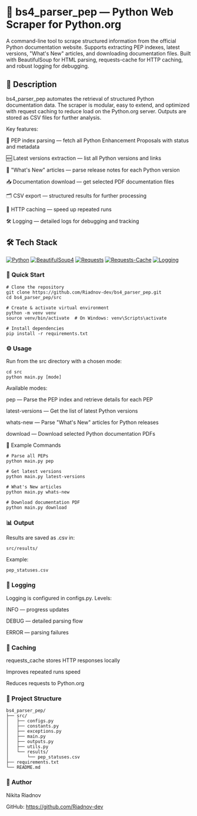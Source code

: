 # 🐍 bs4_parser_pep — Python Web Scraper for Python.org
A command-line tool to scrape structured information from the official Python documentation website. Supports extracting PEP indexes, latest versions, "What's New" articles, and downloading documentation files. Built with BeautifulSoup for HTML parsing, requests-cache for HTTP caching, and robust logging for debugging.

## 📌 Description
bs4_parser_pep automates the retrieval of structured Python documentation data.
The scraper is modular, easy to extend, and optimized with request caching to reduce load on the Python.org server.
Outputs are stored as CSV files for further analysis.

Key features:

📜 PEP index parsing — fetch all Python Enhancement Proposals with status and metadata

🆕 Latest versions extraction — list all Python versions and links

📖 "What's New" articles — parse release notes for each Python version

📥 Documentation download — get selected PDF documentation files

🗂 CSV export — structured results for further processing

💾 HTTP caching — speed up repeated runs

🛠 Logging — detailed logs for debugging and tracking


## 🛠 Tech Stack

[![Python](https://img.shields.io/badge/Python-3.10-blue?logo=python)](https://www.python.org/)
[![BeautifulSoup4](https://img.shields.io/badge/BeautifulSoup4-HTML%20parser-8A2BE2?logo=python)](https://www.crummy.com/software/BeautifulSoup/)
[![Requests](https://img.shields.io/badge/Requests-HTTP%20client-FF9800?logo=python)](https://requests.readthedocs.io/)
[![Requests-Cache](https://img.shields.io/badge/Requests--Cache-HTTP%20caching-4CAF50?logo=python)](https://requests-cache.readthedocs.io/)
[![Logging](https://img.shields.io/badge/Logging-built--in-lightgrey?logo=python)](https://docs.python.org/3/library/logging.html)



### 🚀 Quick Start
```
# Clone the repository
git clone https://github.com/Riadnov-dev/bs4_parser_pep.git
cd bs4_parser_pep/src

# Create & activate virtual environment
python -m venv venv
source venv/bin/activate  # On Windows: venv\Scripts\activate

# Install dependencies
pip install -r requirements.txt
```

### ⚙️ Usage
Run from the src directory with a chosen mode:

```
cd src
python main.py [mode]
```

Available modes:

pep — Parse the PEP index and retrieve details for each PEP

latest-versions — Get the list of latest Python versions

whats-new — Parse "What's New" articles for Python releases

download — Download selected Python documentation PDFs

📂 Example Commands
```
# Parse all PEPs
python main.py pep

# Get latest versions
python main.py latest-versions

# What's New articles
python main.py whats-new

# Download documentation PDF
python main.py download
```

### 📊 Output
Results are saved as .csv in:

```
src/results/
```
Example:
```
pep_statuses.csv
```

### 🔐 Logging
Logging is configured in configs.py.
Levels:

INFO — progress updates

DEBUG — detailed parsing flow

ERROR — parsing failures

### 💾 Caching
requests_cache stores HTTP responses locally

Improves repeated runs speed

Reduces requests to Python.org

### 📂 Project Structure

```
bs4_parser_pep/
├── src/
│   ├── configs.py
│   ├── constants.py
│   ├── exceptions.py
│   ├── main.py
│   ├── outputs.py
│   ├── utils.py
│   └── results/
│       └── pep_statuses.csv
├── requirements.txt
└── README.md
```

### 👤 Author

Nikita Riadnov

GitHub: https://github.com/Riadnov-dev

